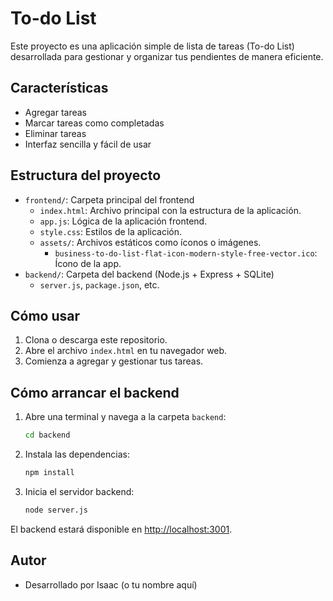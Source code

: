 # To-do List

Este proyecto es una aplicación simple de lista de tareas (To-do List) desarrollada para gestionar y organizar tus pendientes de manera eficiente.

## Características
- Agregar tareas
- Marcar tareas como completadas
- Eliminar tareas
- Interfaz sencilla y fácil de usar

## Estructura del proyecto
- `frontend/`: Carpeta principal del frontend
  - `index.html`: Archivo principal con la estructura de la aplicación.
  - `app.js`: Lógica de la aplicación frontend.
  - `style.css`: Estilos de la aplicación.
  - `assets/`: Archivos estáticos como íconos o imágenes.
    - `business-to-do-list-flat-icon-modern-style-free-vector.ico`: Ícono de la app.
- `backend/`: Carpeta del backend (Node.js + Express + SQLite)
  - `server.js`, `package.json`, etc.

## Cómo usar
1. Clona o descarga este repositorio.
2. Abre el archivo `index.html` en tu navegador web.
3. Comienza a agregar y gestionar tus tareas.

## Cómo arrancar el backend

1. Abre una terminal y navega a la carpeta `backend`:
   ```bash
   cd backend
   ```
2. Instala las dependencias:
   ```bash
   npm install
   ```
3. Inicia el servidor backend:
   ```bash
   node server.js
   ```

El backend estará disponible en [http://localhost:3001](http://localhost:3001).

## Autor
- Desarrollado por Isaac (o tu nombre aquí) 